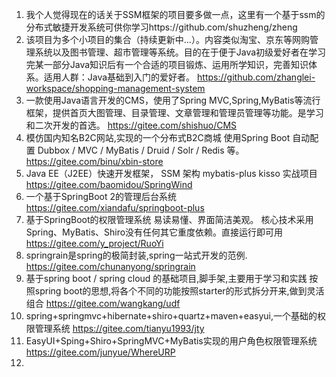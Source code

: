 1. 我个人觉得现在的话关于SSM框架的项目要多做一点，这里有一个基于ssm的分布式敏捷开发系统可供你学习https://github.com/shuzheng/zheng
2. 该项目为多个小项目的集合（持续更新中...）。内容类似淘宝、京东等网购管理系统以及图书管理、超市管理等系统。目的在于便于Java初级爱好者在学习完某一部分Java知识后有一个合适的项目锻炼、运用所学知识，完善知识体系。适用人群：Java基础到入门的爱好者。 https://github.com/zhanglei-workspace/shopping-management-system
3. 一款使用Java语言开发的CMS，使用了Spring MVC,Spring,MyBatis等流行框架，提供首页大图管理、目录管理、文章管理和管理员管理等功能。是学习和二次开发的首选。 https://gitee.com/shishuo/CMS
4. 模仿国内知名B2C网站,实现的一个分布式B2C商城 使用Spring Boot 自动配置 Dubbox / MVC / MyBatis / Druid / Solr / Redis 等。 https://gitee.com/binu/xbin-store
5. Java EE（J2EE）快速开发框架， SSM 架构 mybatis-plus kisso 实战项目 https://gitee.com/baomidou/SpringWind
6. 一个基于SpringBoot 2的管理后台系统 https://gitee.com/xiandafu/springboot-plus
7. 基于SpringBoot的权限管理系统 易读易懂、界面简洁美观。 核心技术采用Spring、MyBatis、Shiro没有任何其它重度依赖。直接运行即可用 https://gitee.com/y_project/RuoYi
8. springrain是spring的极简封装,spring一站式开发的范例. https://gitee.com/chunanyong/springrain
9. 基于spring boot / spring cloud 的基础项目,脚手架,主要用于学习和实践 按照spring boot的思想,将各个不同的功能按照starter的形式拆分开来,做到灵活组合 https://gitee.com/wangkang/udf
10. spring+springmvc+hibernate+shiro+quartz+maven+easyui,一个基础的权限管理系统 https://gitee.com/tianyu1993/jty
11. EasyUI+Sping+Shiro+SpringMVC+MyBatis实现的用户角色权限管理系统 https://gitee.com/junyue/WhereURP
12. 